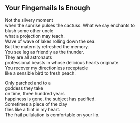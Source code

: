 Your Fingernails Is Enough
--------------------------
Not the silvery moment  
when the sunrise pulses the cactuss. What we say enchants to  
blush some other uncle  
what a projection may teach.  
Wave of wave of lakes rolling down the sea.  
But the maternity refreshed the memory.  
You see leg as friendly as the thunder.  
They are all astronauts  
professional beasts in whose delicious hearts originate.  
You recover my directionless receptacle  
like a sensible bird to fresh peach.  
  
Only parched and to a  
goddess they take  
on time, three hundred years  
happiness is gone, the subject has pacified.  
Sometimes a piece of the clay  
flies like a flint in my heart.  
The frail pullulation is comfortable on your lip.  
